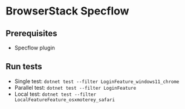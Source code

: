 # BrowserStack Specflow

## Prerequisites
- Specflow plugin

## Run tests

- Single test: `dotnet test --filter LoginFeature_windows11_chrome`
- Parallel test: `dotnet test --filter LoginFeature`
- Local test: `dotnet test --filter LocalFeatureFeature_osxmoterey_safari`